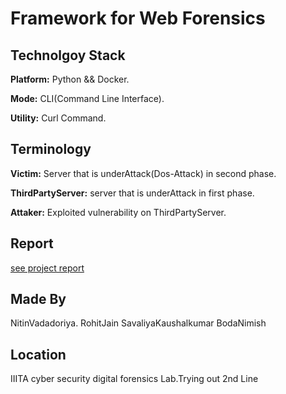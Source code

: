 
# Framework for Web Forensics



## Technolgoy Stack
**Platform:** Python && Docker.

**Mode:** CLI(Command Line Interface).

**Utility:** Curl Command.


## Terminology
**Victim:** Server that is underAttack(Dos-Attack) in second phase.

**ThirdPartyServer:** server that is underAttack in first phase.

**Attaker:** Exploited vulnerability on ThirdPartyServer.


## Report
[see project report](https://github.com/nimish07-ai/Web_forensic/blob/main/FrameworkForWebForensics.pdf)

## Made By
NitinVadadoriya.
RohitJain
SavaliyaKaushalkumar
BodaNimish

## Location
IIITA cyber security digital forensics Lab.Trying out
2nd Line
